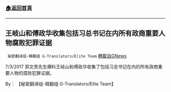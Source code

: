 ###  [:house:返回首頁](https://github.com/ourhimalayas/txt)
---


## 王岐山和傅政华收集包括习总书记在内所有政商重要人物腐败犯罪证据
` 秘密翻译组-精翻组 G-Translators/Elite Team` [轉載自GNews](https://gnews.org/zh-hans/1581146/)

7/3/2017 郭文贵先生爆料王岐山和傅政华收集了包括习总书记在内的所有政商重要人物的腐败犯罪证据。

By： 【秘密翻译组-精翻组 G-Translators/Elite Team】
